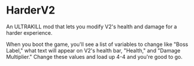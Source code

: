 # HarderV2
An ULTRAKILL mod that lets you modify V2's health and damage for a harder experience.

When you boot the game, you'll see a list of variables to change like "Boss Label," what text will appear on V2's health bar, "Health," and "Damage Multiplier." Change these values and load up 4-4 and you're good to go.
